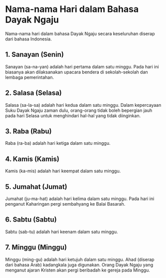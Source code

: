 # Nama-nama Hari dalam Bahasa Dayak Ngaju

Nama-nama hari dalam bahasa Dayak Ngaju secara keseluruhan diserap dari bahasa Indonesia. 

## 1. Sanayan (Senin)

Sanayan (sa-na-yan) adalah hari pertama dalam satu minggu. Pada hari ini biasanya akan dilaksanakan upacara bendera di sekolah-sekolah dan lembaga pemerintahan.

## 2. Salasa (Selasa)

Salasa (sa-la-sa) adalah hari kedua dalam satu minggu. Dalam kepercayaan Suku Dayak Ngaju zaman dulu, orang-orang tidak boleh bepergian jauh pada hari Selasa untuk menghindari hal-hal yang tidak diinginkan.

## 3. Raba (Rabu)

Raba (ra-ba) adalah hari ketiga dalam satu minggu.

## 4. Kamis (Kamis)

Kamis (ka-mis) adalah hari keempat dalam satu minggu.

## 5. Jumahat (Jumat)

Jumahat (ju-ma-hat) adalah hari kelima dalam satu minggu. Pada hari ini penganut Kaharingan pergi sembahyang ke Balai Basarah.

## 6. Sabtu (Sabtu)

Sabtu (sab-tu) adalah hari keenam dalam satu minggu.

## 7. Minggu (Minggu)

Minggu (ming-gu) adalah hari ketujuh dalam satu minggu. Ahad (diserap dari bahasa Arab) kadangkala juga digunakan. Orang Dayak Ngaju yang menganut ajaran Kristen akan pergi beribadah ke gereja pada Minggu.
